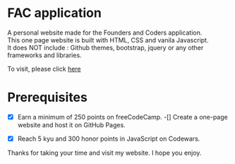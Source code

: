 # FAC application 
A personal website made for the Founders and Coders application.<br>
This one page website is built with HTML, CSS and vanila Javascript.<br> 
It does NOT include : Github themes, bootstrap, jquery or any other frameworks and libraries.

To visit, please click <a href="http://itsina96.github.io/FAC-application">here</a>

# Prerequisites
-[x] Earn a minimum of 250 points on freeCodeCamp.
-[] Create a one-page website and host it on GitHub Pages.
-[x] Reach 5 kyu and 300 honor points in JavaScript on Codewars.


Thanks for taking your time and visit my website. I hope you enjoy. 
